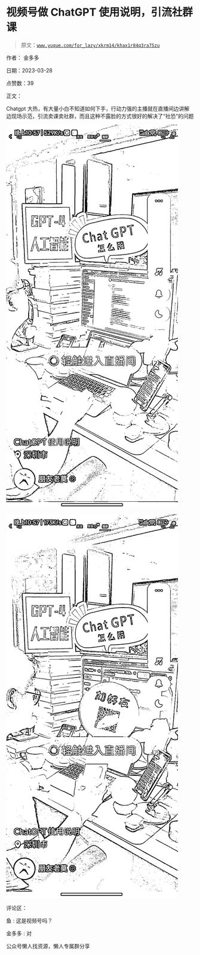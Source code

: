 # 视频号做 ChatGPT 使用说明，引流社群课

> 原文：[`www.yuque.com/for_lazy/xkrm14/khax1r84q3ra75zu`](https://www.yuque.com/for_lazy/xkrm14/khax1r84q3ra75zu)

作者： 金多多

日期：2023-03-28

点赞数：39

正文：

Chatgpt 大热，有大量小白不知道如何下手，行动力强的主播就在直播间边讲解边现场示范，引流卖课卖社群，而且这种不露脸的方式很好的解决了“社恐”的问题

![](img/7ad5d0f5456d79c9cb52381b19ccdfc8.png)  

![](img/6adc4eff86d0a27ec0d8a0ff3262e15d.png)  

评论区：

鱼 : 这是视频号吗？

金多多 : 对

公众号懒人找资源，懒人专属群分享


